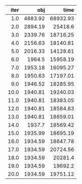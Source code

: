 |   iter |       obj |       time |
| ------:| ---------:| ----------:|
|  $1.0$ | $4883.92$ | $68932.93$ |
|  $2.0$ | $2894.19$ |  $25418.6$ |
|  $3.0$ | $2339.76$ | $18716.25$ |
|  $4.0$ | $2156.63$ | $18140.81$ |
|  $5.0$ | $2016.33$ | $14128.61$ |
|  $6.0$ |  $1964.5$ | $15958.19$ |
|  $7.0$ | $1953.18$ | $16095.27$ |
|  $8.0$ | $1950.63$ | $17197.01$ |
|  $9.0$ | $1946.52$ | $18285.95$ |
| $10.0$ | $1940.81$ | $19240.03$ |
| $11.0$ | $1940.81$ | $18383.05$ |
| $12.0$ | $1940.81$ | $18584.63$ |
| $13.0$ | $1940.81$ | $18659.01$ |
| $14.0$ |  $1937.7$ | $18569.42$ |
| $15.0$ | $1935.99$ | $18695.19$ |
| $16.0$ | $1934.59$ | $18647.78$ |
| $17.0$ | $1934.59$ | $20724.56$ |
| $18.0$ | $1934.59$ |  $20281.4$ |
| $19.0$ | $1934.59$ |  $19692.2$ |
| $20.0$ | $1934.59$ | $19751.12$ |

